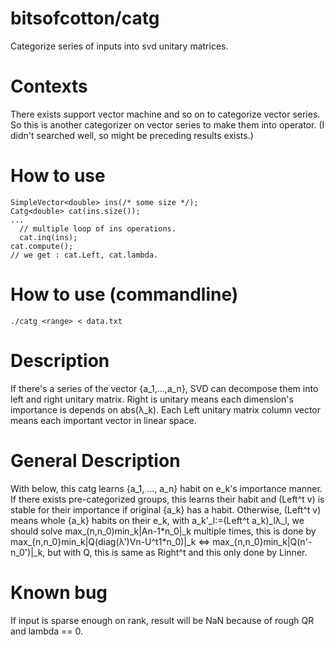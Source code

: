 # bitsofcotton/catg
Categorize series of inputs into svd unitary matrices.

# Contexts
There exists support vector machine and so on to categorize vector series.  
So this is another categorizer on vector series to make them into operator.
(I didn't searched well, so might be preceding results exists.)

# How to use
    SimpleVector<double> ins(/* some size */);
    Catg<double> cat(ins.size());
    ...
      // multiple loop of ins operations.
      cat.inq(ins);
    cat.compute();
    // we get : cat.Left, cat.lambda.

# How to use (commandline)
    ./catg <range> < data.txt

# Description
If there's a series of the vector {a_1,...,a_n}, SVD can decompose them into left and right unitary matrix.
Right is unitary means each dimension's importance is depends on abs(&lambda;\_k).
Each Left unitary matrix column vector means each important vector in linear space.

# General Description
With below, this catg learns {a_1, ..., a_n} habit on e_k's importance manner.
If there exists pre-categorized groups, this learns their habit and (Left^t v) is stable for their importance
if original {a_k} has a habit.
Otherwise, (Left^t v) means whole {a_k} habits on their e_k, with a_k'\_l:=(Left^t a_k)\_l&lambda;\_l,
we should solve max_(n,n_0)min_k|An-1\*n_0|\_k multiple times, this is done by max_{n,n_0}min_k|Q(diag(&lambda;')Vn-U^t1\*n_0)|\_k
<=> max_{n,n_0}min_k|Q(n'-n_0')|\_k, but with Q, this is same as Right^t and this only done by Linner.

# Known bug
If input is sparse enough on rank, result will be NaN because of rough QR and lambda == 0.
